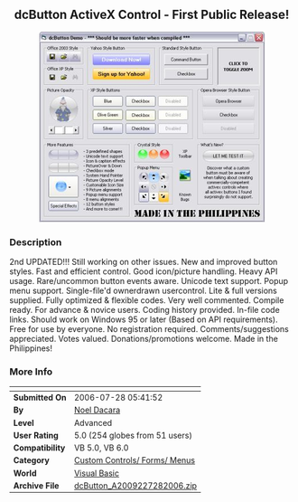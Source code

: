 ﻿<div align="center">

## dcButton ActiveX Control \- First Public Release\!

<img src="PIC2006713429407051.jpg">
</div>

### Description

2nd UPDATED!!! Still working on other issues. New and improved button styles. Fast and efficient control. Good icon/picture handling. Heavy API usage. Rare/uncommon button events aware. Unicode text support. Popup menu support. Single-file'd ownerdrawn usercontrol. Lite &amp; full versions supplied. Fully optimized &amp; flexible codes. Very well commented. Compile ready. For advance &amp; novice users. Coding history provided. In-file code links. Should work on Windows 95 or later (Based on API requirements). Free for use by everyone. No registration required. Comments/suggestions appreciated. Votes valued. Donations/promotions welcome. Made in the Philippines!
 
### More Info
 


<span>             |<span>
---                |---
**Submitted On**   |2006-07-28 05:41:52
**By**             |[Noel Dacara](https://github.com/Planet-Source-Code/PSCIndex/blob/master/ByAuthor/noel-dacara.md)
**Level**          |Advanced
**User Rating**    |5.0 (254 globes from 51 users)
**Compatibility**  |VB 5\.0, VB 6\.0
**Category**       |[Custom Controls/ Forms/  Menus](https://github.com/Planet-Source-Code/PSCIndex/blob/master/ByCategory/custom-controls-forms-menus__1-4.md)
**World**          |[Visual Basic](https://github.com/Planet-Source-Code/PSCIndex/blob/master/ByWorld/visual-basic.md)
**Archive File**   |[dcButton\_A2009227282006\.zip](https://github.com/Planet-Source-Code/noel-dacara-dcbutton-activex-control-first-public-release__1-65941/archive/master.zip)








